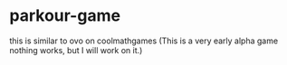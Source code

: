 # parkour-game
this is similar to ovo on coolmathgames
(This is a very early alpha game nothing works, but I will work on it.)
